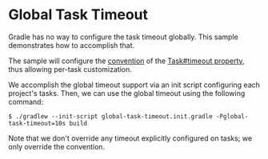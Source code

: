 # Global Task Timeout

Gradle has no way to configure the task timeout globally.
This sample demonstrates how to accomplish that.

The sample will configure the [convention](ref-provider-convention) of the [Task#timeout property](ref-task-timeout), thus allowing per-task customization.

We accomplish the global timeout support via an init script configuring each project's tasks.
Then, we can use the global timeout using the following command:

```
$ ./gradlew --init-script global-task-timeout.init.gradle -Pglobal-task-timeout=10s build
```

Note that we don't override any timeout explicitly configured on tasks; we only override the convention.

[ref-provider-convention]: https://docs.gradle.org/current/javadoc/org/gradle/api/provider/Property.html#convention-org.gradle.api.provider.Provider-
[ref-task-timeout]: https://docs.gradle.org/current/dsl/org.gradle.api.Task.html#org.gradle.api.Task:timeout
